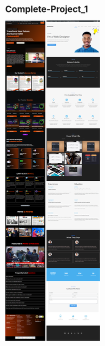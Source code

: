# Complete-Project_1
![image alt](https://github.com/asadul1991/Complete-Project_1/blob/main/codemanbd%20website.png?raw=true)
![image alt](https://github.com/asadul1991/Complete-Project_1/blob/dbbdadbba95bd6a12989e43a076775829e8a773a/landing%20page1.png)
